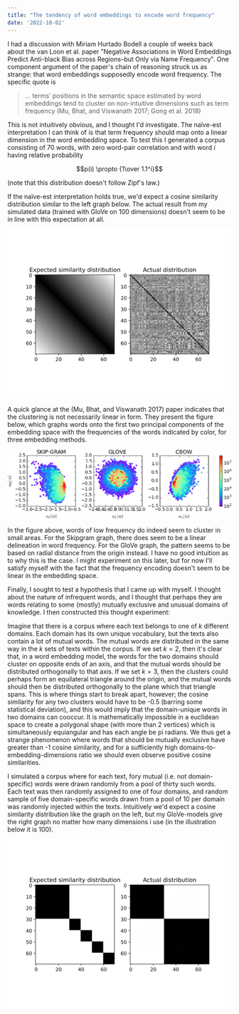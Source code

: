```yaml
---
title: "The tendency of word embeddings to encode word frequency"
date: '2022-10-02'
---
```


I had a discussion with Miriam Hurtado Bodell a couple of weeks back about the van Loon et al. paper "Negative Associations in Word Embeddings Predict Anti-black Bias across Regions–but Only via Name Frequency". One component argument of the paper's chain of reasoning struck us as strange: that word embeddings supposedly encode word frequency. The specific quote is

> ... terms’  positions  in  the  semantic  space  estimated  by  word embeddings tend to cluster on non-intuitive dimensions such as  term  frequency  (Mu,  Bhat,  and  Viswanath  2017;  Gong et  al.  2018)

This is not intuitively obvious, and I thought I'd investigate. The naïve-est interpretation I can think of is that term frequency should map onto a linear dimension in the word embedding space. To test this I generated a corpus consisting of 70 words, with zero word-pair correlation and with word *i* having relative probability

$$p(i) \propto {1\over 1.1^i}$$ 

(note that this distribution doesn't follow Zipf's law.)

If the naïve-est interpretation holds true, we'd expect a cosine similarity distribution similar to the left graph below. The actual result from my simulated data (trained with GloVe on 100 dimensions) doesn't seem to be in line with this expectation at all. 

![expectedactualfrequency](../images/expected_actual_frequency_bias_frequency.svg)

A quick glance at the (Mu,  Bhat,  and  Viswanath  2017) paper indicates that the clustering is not necessarily linear in form. They present the figure below, which graphs words onto the first two principal components of the embedding space with the frequencies of the words indicated by color, for three embedding methods.

![mubhatviswanath](../images/mu_bhat_viswanath_bias_frequency.png)

In the figure above, words of low frequency do indeed seem to cluster in small areas. For the Skipgram graph, there does seem to be a linear delineation in word frequency. For the GloVe graph, the pattern seems to be based on radial distance from the origin instead. I have no good intuition as to why this is the case. I might experiment on this later, but for now I'll satisfy myself with the fact that the frequency encoding doesn't seem to be linear in the embedding space.

Finally, I sought to test a hypothesis that I came up with myself. I thought about the nature of infrequent words, and I thought that perhaps they are words relating to some (mostly) mutually exclusive and unusual domains of knowledge. I then constructed this thought experiment: 

Imagine that there is a corpus where each text belongs to one of *k* different domains. Each domain has its own unique vocabulary, but the texts also contain a lot of mutual words. The mutual words are distributed in the same way in the *k* sets of texts within the corpus. If we set $k = 2$, then it's clear that, in a word embedding model, the words for the two domains should cluster on opposite ends of an axis, and that the mutual words should be distributed orthogonally to that axis. If we set $k = 3$, then the clusters could perhaps form an equilateral triangle around the origin, and the mutual words should then be distributed orthogonally to the plane which that triangle spans. This is where things start to break apart, however; the cosine similarity for any two clusters would have to be -0.5 (barring some statistical deviation), and this would imply that the domain-unique words in two domains can cooccur. It is mathematically impossible in a euclidean space to create a polygonal shape (with more than 2 vertices) which is simultaneously equiangular and has each angle be pi radians. We thus get a strange phenomenon where words that should be mutually exclusive have greater than -1 cosine similarity, and for a sufficiently high domains-to-embedding-dimensions ratio we should even observe positive cosine similarities.

I simulated a corpus where for each text, fory mutual (i.e. not domain-specific) words were drawn randomly from a pool of thirty such words. Each text was then randomly assigned to one of four domains, and random sample of five domain-specific words drawn from a pool of 10 per domain was randomly injected within the texts. Intuitively we'd expect a cosine similarity distribution like the graph on the left, but my GloVe-models give the right graph no matter how many dimensions i use (in the illustration below it is 100).

![expectedactualdomain](../images/expected_actual_domain_bias_frequency.svg)
